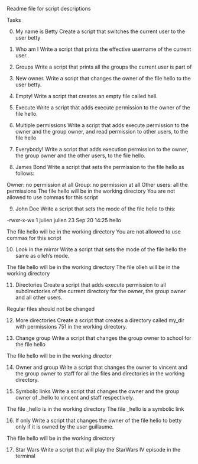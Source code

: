 Readme file for script descriptions

Tasks

0. My name is Betty
Create a script that switches the current user to the user betty

1. Who am I
Write a script that prints the effective username of the current user..

2. Groups
Write a script that prints all the groups the current user is part of

3. New owner.
Write a script that changes the owner of the file hello to the user betty.

4. Empty!
Write a script that creates an empty file called hell.

5. Execute
Write a script that adds execute permission to the owner of the file hello.

6. Multiple permissions
Write a script that adds execute permission to the owner and the group owner, and read permission to other users, to the file hello

7. Everybody!
Write a script that adds execution permission to the owner, the group owner and the other users, to the file hello.

8. James Bond
Write a script that sets the permission to the file hello as follows:

Owner: no permission at all
Group: no permission at all
Other users: all the permissions
The file hello will be in the working directory You are not allowed to use commas for this script

9. John Doe
Write a script that sets the mode of the file hello to this:

-rwxr-x-wx 1 julien julien 23 Sep 20 14:25 hello

The file hello will be in the working directory
You are not allowed to use commas for this script

10. Look in the mirror
Write a script that sets the mode of the file hello the same as olleh’s mode.

The file hello will be in the working directory
The file olleh will be in the working directory

11. Directories
Create a script that adds execute permission to all subdirectories of the current directory for the owner, the group owner and all other users.

Regular files should not be changed

12. More directories
Create a script that creates a directory called my_dir with permissions 751 in the working directory.

13. Change group
Write a script that changes the group owner to school for the file hello

The file hello will be in the working director

14. Owner and group
Write a script that changes the owner to vincent and the group owner to staff for all the files and directories in the working directory.

15. Symbolic links
Write a script that changes the owner and the group owner of _hello to vincent and staff respectively.

The file _hello is in the working directory
The file _hello is a symbolic link

16. If only
Write a script that changes the owner of the file hello to betty only if it is owned by the user guillaume.

The file hello will be in the working directory

17. Star Wars
Write a script that will play the StarWars IV episode in the terminal
